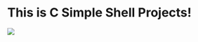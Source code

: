 # This is C Simple Shell Projects!

![](https://s3.amazonaws.com/intranet-projects-files/holbertonschool-low_level_programming/235/shell.jpeg)
